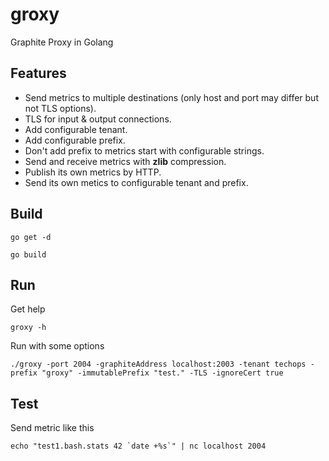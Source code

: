 # groxy
Graphite Proxy in Golang

## Features
- Send metrics to multiple destinations (only host and port may differ but not TLS options).
- TLS for input & output connections.
- Add configurable tenant.
- Add configurable prefix.
- Don't add prefix to metrics start with configurable strings.
- Send and receive metrics with **zlib** compression.
- Publish its own metrics by HTTP.
- Send its own metics to configurable tenant and prefix.

## Build
`go get -d`

`go build`

## Run
Get help

`groxy -h`

Run with some options

`./groxy -port 2004 -graphiteAddress localhost:2003 -tenant techops -prefix "groxy" -immutablePrefix "test." -TLS -ignoreCert true`

## Test
Send metric like this

``echo "test1.bash.stats 42 `date +%s`" | nc localhost 2004``

